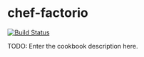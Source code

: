 # chef-factorio
[![Build Status](https://travis-ci.org/f0rkz/chef-factorio.svg?branch=master)](https://travis-ci.org/f0rkz/chef-factorio)

TODO: Enter the cookbook description here.
